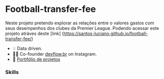 # Football-transfer-fee
 
Neste projeto pretendo explorar as relações entre o valores gastos com seus desempenhos dos clubes da Premier League.
Podendo acessar este projeto atráves deste [link] (https://santos-luciano.github.io/football-transfer-fee/)

- 💡 Data driven.
- 👩‍💻 Co-founder [devflow.br](https://instagram.com/devflow.br?igshid=kyiunxiu1s3q) on Instagram.
- 📌 [Portifólio de projetos](https://github.com/cecellhax/portifolio-ceciliasilvads/blob/main/README.md)
### Skills 
